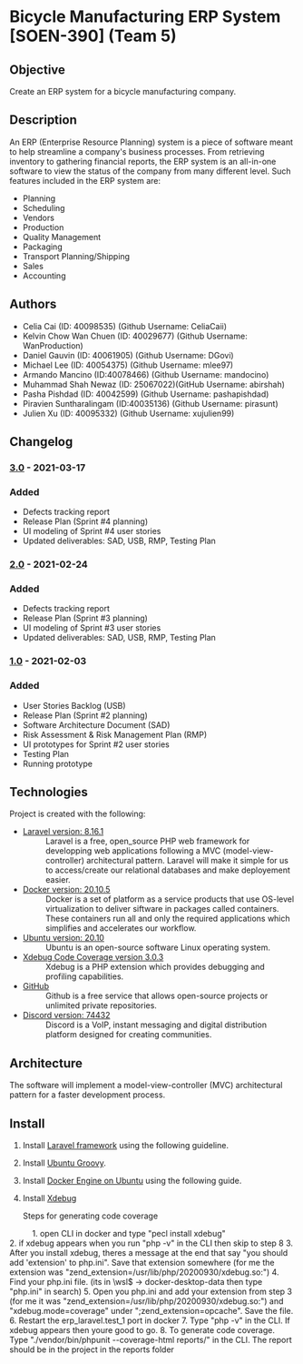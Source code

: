# Bicycle Manufacturing ERP System [SOEN-390] (Team 5)

## Objective
Create an ERP system for a bicycle manufacturing company. 

## Description
An ERP (Enterprise Resource Planning) system is a piece of software meant to help 
streamline a company's business processes. From retrieving inventory to gathering financial
reports, the ERP system is an all-in-one software to view the status of the company from
many different level. Such features included in the ERP system are:

- Planning
- Scheduling
- Vendors
- Production
- Quality Management
- Packaging
- Transport Planning/Shipping
- Sales
- Accounting


## Authors
- Celia Cai (ID: 40098535) (Github Username: CeliaCaii)
- Kelvin Chow Wan Chuen (ID: 40029677) (Github Username: WanProduction)
- Daniel Gauvin (ID: 40061905) (Github Username: DGovi)
- Michael Lee (ID: 40054375) (Github Username: mlee97)
- Armando Mancino (ID:40078466) (Github Username: mandocino)
- Muhammad Shah Newaz (ID: 25067022)(GitHub Username: abirshah)
- Pasha Pishdad (ID: 40042599) (Github Username: pashapishdad)
- Piravien Suntharalingam (ID:40035136) (Github Username: pirasunt)
- Julien Xu (ID: 40095332) (Github Username: xujulien99)


## Changelog
### [3.0](https://github.com/mlee97/SOEN-390-Team5/tree/v3.0) - 2021-03-17
### Added
- Defects tracking report
- Release Plan (Sprint #4 planning)
- UI modeling of Sprint #4 user stories
- Updated deliverables: SAD, USB, RMP, Testing Plan

### [2.0](https://github.com/mlee97/SOEN-390-Team5/tree/v2.0) - 2021-02-24
### Added
- Defects tracking report
- Release Plan (Sprint #3 planning)
- UI modeling of Sprint #3 user stories
- Updated deliverables: SAD, USB, RMP, Testing Plan

### [1.0](https://github.com/mlee97/SOEN-390-Team5/tree/v1.0) - 2021-02-03
### Added
- User Stories Backlog (USB)
- Release Plan (Sprint #2 planning)
- Software Architecture Document (SAD)
- Risk Assessment & Risk Management Plan (RMP)
- UI prototypes for Sprint #2 user stories
- Testing Plan
- Running prototype


## Technologies
Project is created with the following:
- [Laravel version: 8.16.1](https://laravel.com/)
  <dd>Laravel is a free, open_source  PHP web framework for developping web applications following a MVC (model-view-controller) architectural pattern. Laravel will make it           simple for us to access/create our relational databases and make deployement easier.</dd>
- [Docker version: 20.10.5](https://www.docker.com/)
  <dd>Docker is a set of platform as a service products that use OS-level virtualization to deliver siftware in packages called containers. These containers run all and only the       required applications which simplifies and accelerates our workflow.</dd>
- [Ubuntu version: 20.10](https://ubuntu.com/)
  <dd>Ubuntu is an open-source software Linux operating system.</dd>
- [Xdebug Code Coverage version 3.0.3](https://xdebug.org/)
  <dd>Xdebug is a PHP extension which provides debugging and profiling capabilities.</dd>
- [GitHub](https://github.com/)
  <dd>Github is a free service that allows open-source projects or unlimited private repositories.</dd>
- [Discord version: 74432](https://discord.com/)
  <dd>Discord is a VoIP, instant messaging and digital distribution platform designed for creating communities.</dd>


## Architecture
The software will implement a model-view-controller (MVC) architectural pattern for a faster development process.


## Install
1. Install [Laravel framework](https://laravel.com/docs/8.x/installation#getting-started-on-windows) using the following guideline.
2. Install [Ubuntu Groovy](https://releases.ubuntu.com/20.10/).
3. Install [Docker Engine on Ubuntu](https://docs.docker.com/engine/install/ubuntu/) using the following guide.
4. Install [Xdebug](https://xdebug.org/docs/install)
   
   Steps for generating code coverage
  <dd>1. open CLI in docker and type "pecl install xdebug"</dd>
  2. if xdebug appears when you run "php -v" in the CLI then skip to step 8
  3. After you install xdebug, theres a message at the end that say "you should add 'extension' to php.ini". Save that extension somewhere (for me the extension was    "zend_extension=/usr/lib/php/20200930/xdebug.so:")
  4. Find your php.ini file. (its in \wsl$ -> docker-desktop-data then type "php.ini" in search)
  5. Open you php.ini and add your extension from step 3 (for me it was "zend_extension=/usr/lib/php/20200930/xdebug.so:") and "xdebug.mode=coverage" under ";zend_extension=opcache". Save the file.
  6. Restart the erp_laravel.test_1 port in docker
  7. Type "php -v" in the CLI. If xdebug appears then youre good to go.
  8. To generate code coverage. Type "./vendor/bin/phpunit --coverage-html reports/" in the CLI. The report should be in the project in the reports folder
